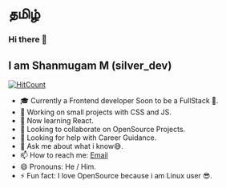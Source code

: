 # தமிழ்
### Hi there 👋
## I am Shanmugam M (silver_dev) 
[![HitCount](http://hits.dwyl.com/Joker-Bat/Joker-Bat.svg)](http://hits.dwyl.com/Joker-Bat/Joker-Bat)

- 🎓 Currently a Frontend developer Soon to be a FullStack 🤗. 
- 🔭 Working on small projects with CSS and JS.
- 🌱 Now learning React.
- 👯 Looking to collaborate on OpenSource Projects.
- 🤔 Looking for help with Career Guidance.
- 💬 Ask me about what i know😅.
- 📫 How to reach me: [Email](shanmugam091098@gmail.com)
- 😄 Pronouns: He / Him.
- ⚡ Fun fact: I love OpenSource because i am Linux user 😎.
